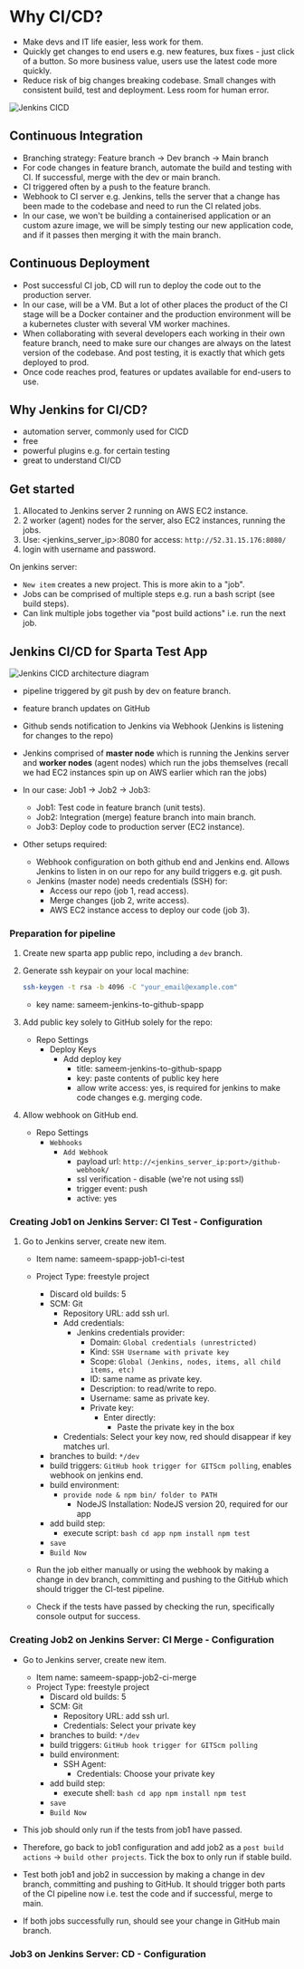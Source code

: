 # Why CI/CD?

- Make devs and IT life easier, less work for them.
- Quickly get changes to end users e.g. new features, bux fixes - just click of a button. So more business value, users use the latest code more quickly.
- Reduce risk of big changes breaking codebase. Small changes with consistent build, test and deployment. Less room for human error.

![Jenkins CICD](../images/Jenkins_CICD.webp)

## Continuous Integration

- Branching strategy: Feature branch -> Dev branch -> Main branch
- For code changes in feature branch, automate the build and testing with CI. If successful, merge with the dev or main branch.
- CI triggered often by a push to the feature branch.
- Webhook to CI server e.g. Jenkins, tells the server that a change has been made to the codebase and need to run the CI related jobs.
- In our case, we won't be building a containerised application or an custom azure image, we will be simply testing our new application code, and if it passes then merging it with the main branch.

## Continuous Deployment

- Post successful CI job, CD will run to deploy the code out to the production server.
- In our case, will be a VM. But a lot of other places the product of the CI stage will be a Docker container and the production environment will be a kubernetes cluster with several VM worker machines.
- When collaborating with several developers each working in their own feature branch, need to make sure our changes are always on the latest version of the codebase. And post testing, it is exactly that which gets deployed to prod.
- Once code reaches prod, features or updates available for end-users to use.

## Why Jenkins for CI/CD?

- automation server, commonly used for CICD
- free
- powerful plugins e.g. for certain testing
- great to understand CI/CD

## Get started

1. Allocated to Jenkins server 2 running on AWS EC2 instance.
2. 2 worker (agent) nodes for the server, also EC2 instances, running the jobs.
3. Use: <jenkins_server_ip>:8080 for access: `http://52.31.15.176:8080/`
4. login with username and password.

On jenkins server:

- `New item` creates a new project. This is more akin to a "job".
- Jobs can be comprised of multiple steps e.g. run a bash script (see build steps).
- Can link multiple jobs together via "post build actions" i.e. run the next job.

## Jenkins CI/CD for Sparta Test App

![Jenkins CICD architecture diagram](<../images/Jenkins CICD pipeline for Sparta test app.jpg>)

- pipeline triggered by git push by dev on feature branch.
- feature branch updates on GitHub
- Github sends notification to Jenkins via Webhook (Jenkins is listening for changes to the repo)
- Jenkins comprised of **master node** which is running the Jenkins server and **worker nodes** (agent nodes) which run the jobs themselves (recall we had EC2 instances spin up on AWS earlier which ran the jobs)
- In our case: Job1 -> Job2 -> Job3:
  - Job1: Test code in feature branch (unit tests).
  - Job2: Integration (merge) feature branch into main branch.
  - Job3: Deploy code to production server (EC2 instance).

- Other setups required:
  - Webhook configuration on both github end and Jenkins end. Allows Jenkins to listen in on our repo for any build triggers e.g. git push.
  - Jenkins (master node) needs credentials (SSH) for:
    - Access our repo (job 1, read access).
    - Merge changes (job 2, write access).
    - AWS EC2 instance access to deploy our code (job 3).

### Preparation for pipeline

1. Create new sparta app public repo, including a `dev` branch.
2. Generate ssh keypair on your local machine:

    ```bash
    ssh-keygen -t rsa -b 4096 -C "your_email@example.com"
    ```

   - key name: sameem-jenkins-to-github-spapp
3. Add public key solely to GitHub solely for the repo:
   - Repo Settings
     - Deploy Keys
       - Add deploy key
         - title: sameem-jenkins-to-github-spapp
         - key: paste contents of public key here
         - allow write access: yes, is required for jenkins to make code changes e.g. merging code.
4. Allow webhook on GitHub end.
   - Repo Settings
     - `Webhooks`
       - `Add Webhook`
         - payload url: `http://<jenkins_server_ip:port>/github-webhook/`
         - ssl verification - disable (we're not using ssl)
         - trigger event: push
         - active: yes

### Creating Job1 on Jenkins Server: CI Test - Configuration

1. Go to Jenkins server, create new item.
   - Item name: sameem-spapp-job1-ci-test
   - Project Type: freestyle project
     - Discard old builds: 5
     - SCM: Git
       - Repository URL: add ssh url.
       - Add credentials:
         - Jenkins credentials provider:
           - Domain: `Global credentials (unrestricted)`
           - Kind: `SSH Username with private key`
           - Scope: `Global (Jenkins, nodes, items, all child items, etc)`
           - ID: same name as private key.
           - Description: to read/write to repo.
           - Username: same as private key.
           - Private key:
             - Enter directly:
               - Paste the private key in the box
       - Credentials: Select your key now, red should disappear if key matches url.
     - branches to build: `*/dev`
     - build triggers: `GitHub hook trigger for GITScm polling`, enables webhook on jenkins end.
     - build environment: 
       - `provide node & npm bin/ folder to PATH`
         - NodeJS Installation: NodeJS version 20, required for our app
     - add build step:
       - execute script:
              ```bash
              cd app
              npm install
              npm test
              ```
     - `save`
     - `Build Now`

   - Run the job either manually or using the webhook by making a change in dev branch, committing and pushing to the GitHub which should trigger the CI-test pipeline.
   - Check if the tests have passed by checking the run, specifically console output for success.
  
### Creating Job2 on Jenkins Server: CI Merge - Configuration

- Go to Jenkins server, create new item.
  - Item name: sameem-spapp-job2-ci-merge
  - Project Type: freestyle project
    - Discard old builds: 5
    - SCM: Git
      - Repository URL: add ssh url.
      - Credentials: Select your private key
    - branches to build: `*/dev`
    - build triggers: `GitHub hook trigger for GITScm polling`
    - build environment:
      - SSH Agent:
        - Credentials: Choose your private key
    - add build step:
      - execute shell:
             ```bash
             cd app
             npm install
             npm test
             ```
    - `save`
    - `Build Now`

- This job should only run if the tests from job1 have passed.
- Therefore, go back to job1 configuration and add job2 as a `post build actions` -> `build other projects`. Tick the box to only run if stable build.
- Test both job1 and job2 in succession by making a change in dev branch, committing and pushing to GitHub. It should trigger both parts of the CI pipeline now i.e. test the code and if successful, merge to main.
- If both jobs successfully run, should see your change in GitHub main branch.

### Job3 on Jenkins Server: CD - Configuration
